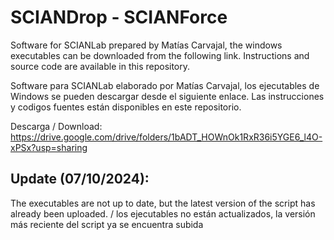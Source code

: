 # SCIANDrop - SCIANForce
Software for SCIANLab prepared by Matías Carvajal, the windows executables can be downloaded from the following link. Instructions and source code are available in this repository.

Software para SCIANLab elaborado por Matías Carvajal, los ejecutables de Windows se pueden descargar desde el siguiente enlace. Las instrucciones y codigos fuentes están disponibles en este repositorio.

Descarga / Download: <https://drive.google.com/drive/folders/1bADT_HOWnOk1RxR36i5YGE6_l4O-xPSx?usp=sharing>

## Update (07/10/2024): 
The executables are not up to date, but the latest version of the script has already been uploaded. / los ejecutables no están actualizados, la versión más reciente del script ya se encuentra subida
